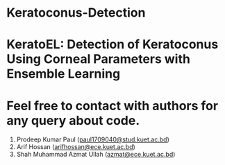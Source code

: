 # Keratoconus-Detection
# KeratoEL: Detection of Keratoconus Using Corneal Parameters with Ensemble Learning
# Feel free to contact with authors for any query about code.
1. Prodeep Kumar Paul (paul1709040@stud.kuet.ac.bd)
2. Arif Hossan (arifhossan@ece.kuet.ac.bd)
3. Shah Muhammad Azmat Ullah (azmat@ece.kuet.ac.bd)
